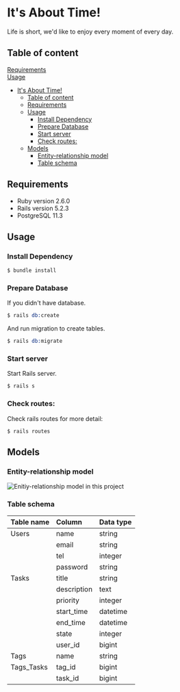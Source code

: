 # It's About Time!

Life is short, we'd like to enjoy every moment of every day.

## Table of content

[Requirements](#Requirements)  
[Usage](#Usage)

- [It's About Time!](#Its-About-Time)
  - [Table of content](#Table-of-content)
  - [Requirements](#Requirements)
  - [Usage](#Usage)
    - [Install Dependency](#Install-Dependency)
    - [Prepare Database](#Prepare-Database)
    - [Start server](#Start-server)
    - [Check routes:](#Check-routes)
  - [Models](#Models)
    - [Entity-relationship model](#Entity-relationship-model)
    - [Table schema](#Table-schema)

## Requirements

- Ruby version 2.6.0
- Rails version 5.2.3
- PostgreSQL 11.3

## Usage

### Install Dependency

```s
$ bundle install
```

### Prepare Database

If you didn't have database.

```s
$ rails db:create
```

And run migration to create tables.

```s
$ rails db:migrate
```

### Start server

Start Rails server.

```s
$ rails s
```

### Check routes:

Check rails routes for more detail:

```
$ rails routes
```

## Models

### Entity-relationship model
![Enitiy-relationship model in this project](https://github.com/stevencch99/About_Time/blob/topic/doc/Entity_relationship_model.jpg)

### Table schema

| Table name | Column      | Data type |
| :--------- | :---------- | :-------- |
| Users      | name        | string    |
|            | email       | string    |
|            | tel         | integer   |
|            | password    | string    |
| Tasks      | title       | string    |
|            | description | text      |
|            | priority    | integer   |
|            | start_time  | datetime  |
|            | end_time    | datetime  |
|            | state       | integer   |
|            | user_id     | bigint    |
| Tags       | name        | string    |
| Tags_Tasks | tag_id      | bigint    |
|            | task_id     | bigint    |
